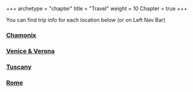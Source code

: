 +++
archetype = "chapter"
title = "Travel"
weight = 10
Chapter = true
+++

You can find trip info for each location below (or on Left Nav Bar)

### [Chamonix](./travel/chamonix.html)

### [Venice & Verona](./travel/veronavenice.html)

### [Tuscany](./travel/tuscany.html)

### [Rome](./travel/rome.html)
